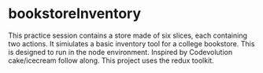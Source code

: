 # bookstoreInventory

This practice session contains a store made of six slices, each containing two actions.  It simiulates a basic inventory tool for a college bookstore.
This is designed to run in the node environment.  Inspired by Codevolution cake/icecream follow along.  This project uses the redux toolkit.
